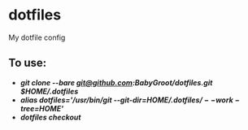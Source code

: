 # dotfiles
My dotfile config

## To use:
+ ***git clone --bare git@github.com:BabyGroot/dotfiles.git $HOME/.dotfiles***
+ ***alias dotfiles='/usr/bin/git --git-dir=$HOME/.dotfiles/ --work-tree=$HOME'***
+ ***dotfiles checkout***